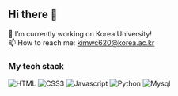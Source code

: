 ## Hi there 👋

🔭 I’m currently working on Korea University!  
📫 How to reach me: kimwc620@korea.ac.kr


### My tech stack

![HTML](https://img.shields.io/badge/HTML5-E34F26?style=flat-square&logo=HTML5&logoColor=white)
![CSS3](https://img.shields.io/badge/CSS3-1572B6?style=flat-square&logo=CSS3&logoColor=white)
![Javascript](https://img.shields.io/badge/Javascript-F7DF1E?style=flat-square&logo=Javascript&logoColor=black)
![Python](https://img.shields.io/badge/Python-3776AB?style=flat-square&logo=Python&logoColor=white)
![Mysql](https://img.shields.io/badge/Mysql-4479A1?style=flat-square&logo=Mysql&logoColor=white)
